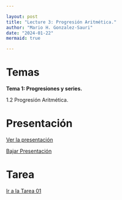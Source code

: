 ```yaml
---

layout: post
title: "Lecture 3: Progresión Aritmética."
author: "Mario H. Gonzalez-Sauri"
date: "2024-01-22"
mermaid: true

---
```


<!--  FORMAT: https://github.com/adam-p/markdown-here/wiki/Markdown-Cheatsheet -->

# Temas


**Tema 1: Progresiones y series.**

1.2 Progresión Aritmética.

# Presentación


[Ver la presentación](https://raw.githack.com/Wario84/FIN1403_MAT_FINANCE/master/_posts/lectures/FIN1403_03.html)


<a href="https://github.com/Wario84/FIN1403_MAT_FINANCE/blob/master/_posts/lectures/FIN1403_03.html" download>
  Bajar Presentación
</a>

# Tarea

[Ir a la Tarea 01](https://forms.gle/mFGZ1TiRmqm2ho9E6)

